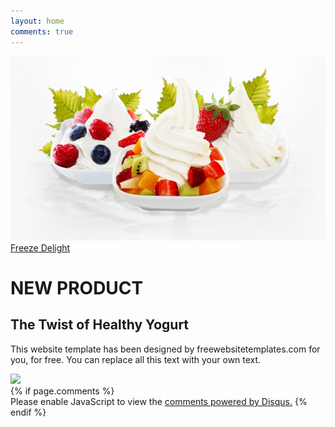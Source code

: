 ```yaml
---
layout: home
comments: true
---
```


<div class="header">
<img src="images/bg-home.jpg" alt="">
<div> 
    <a href="product.html">Freeze Delight</a>
</div>
</div>
<div class="body" >
<div markdown="1">
<div markdown="1">

# NEW PRODUCT
## The Twist of Healthy Yogurt
This website template has been designed by freewebsitetemplates.com for you, for free. You can replace all this text with your own text.

</div>
<image src="images/yogurt.jpg"></image>


<div>
{% if page.comments %}
<div id="disqus_thread"></div>
<script>
var disqus_config = function () {
this.page.url = '{{ site.baseurl }}';  // Replace PAGE_URL with your page's canonical URL variable
this.page.identifier = '{{ site.baseurl }}'; // Replace PAGE_IDENTIFIER with your page's unique identifier variable
};
(function() { // DON'T EDIT BELOW THIS LINE
var d = document, s = d.createElement('script');
s.src = 'https://bensfroyo.disqus.com/embed.js';
s.setAttribute('data-timestamp', +new Date());
(d.head || d.body).appendChild(s);
})();
</script>
<noscript>Please enable JavaScript to view the <a href="https://disqus.com/?ref_noscript">comments powered by Disqus.</a></noscript>
{% endif %}

</div>



</div>
</div>
